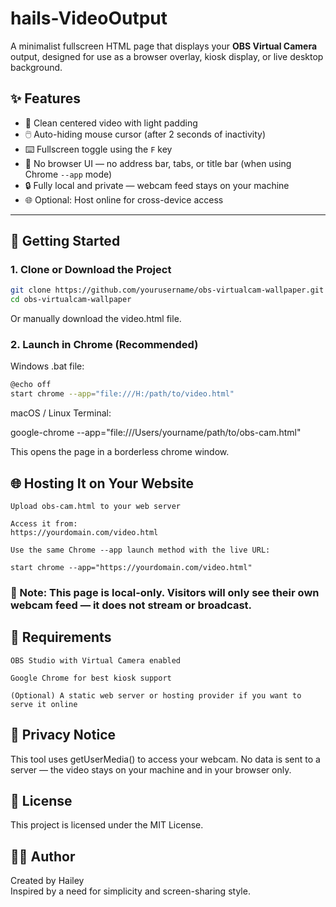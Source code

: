 # hails-VideoOutput

A minimalist fullscreen HTML page that displays your **OBS Virtual Camera** output, designed for use as a browser overlay, kiosk display, or live desktop background.

## ✨ Features

- 🎥 Clean centered video with light padding
- 🖱️ Auto-hiding mouse cursor (after 2 seconds of inactivity)
- ⌨️ Fullscreen toggle using the `F` key
- 🚫 No browser UI — no address bar, tabs, or title bar (when using Chrome `--app` mode)
- 🔒 Fully local and private — webcam feed stays on your machine
- 🌐 Optional: Host online for cross-device access

---

## 🚀 Getting Started

### 1. Clone or Download the Project

```bash
git clone https://github.com/yourusername/obs-virtualcam-wallpaper.git
cd obs-virtualcam-wallpaper
```

Or manually download the video.html file. 
 
### 2. Launch in Chrome (Recommended)
Windows .bat file:

```bash
@echo off
start chrome --app="file:///H:/path/to/video.html"
```

macOS / Linux Terminal:

google-chrome --app="file:///Users/yourname/path/to/obs-cam.html"

This opens the page in a borderless chrome window.

## 🌐 Hosting It on Your Website

    Upload obs-cam.html to your web server

    Access it from:
    https://yourdomain.com/video.html

    Use the same Chrome --app launch method with the live URL:

    start chrome --app="https://yourdomain.com/video.html"

### 📌 Note: This page is local-only. Visitors will only see their own webcam feed — it does not stream or broadcast.

## 🧰 Requirements

    OBS Studio with Virtual Camera enabled

    Google Chrome for best kiosk support

    (Optional) A static web server or hosting provider if you want to serve it online

## 🔐 Privacy Notice

This tool uses getUserMedia() to access your webcam. No data is sent to a server — the video stays on your machine and in your browser only.

## 📄 License
This project is licensed under the MIT License.

## 🙋‍♀️ Author
Created by Hailey  
Inspired by a need for simplicity and screen-sharing style.  
